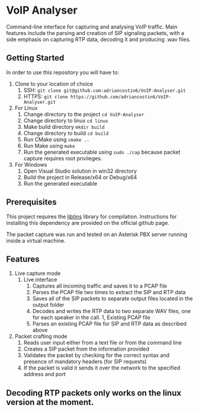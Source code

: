 # VoIP Analyser

Command-line interface for capturing and analysing VoIP traffic. Main features
include the parsing and creation of SIP signaling packets, with a side emphasis
on capturing RTP data, decoding it and producing .wav files.

## Getting Started

In order to use this repository you will have to:
1. Clone to your location of choice 
    1. SSH: `git clone git@github.com:adriancostin6/VoIP-Analyser.git`
    1. HTTPS: `git clone https://github.com/adriancostin6/VoIP-Analyser.git`
1. For Linux
    1. Change directory to the project `cd VoIP-Analyser`
    1. Change directory to linux `cd linux`
    1. Make build directory `mkdir build`
    1. Change directory to build `cd build`
    1. Run CMake using `cmake ..`
    1. Run Make using `make`
    1. Run the generated executable using `sudo ./cap` because packet capture requires root privileges.
1. For Windows
    1. Open Visual Studio solution in win32 directory
    1. Build the project in Release/x64 or Debug/x64
    1. Run the generated executable

## Prerequisites

This project requires the [libtins](https://github.com/mfontanini/libtins) library for compilation. 
Instructions for installing this dependency are provided on the official github page.

The packet capture was run and tested on an Asterisk PBX server running inside a virtual machine.

## Features 

1. Live capture mode
    1. Live interface
        1. Captures all incoming traffic and saves it to a PCAP file
        1. Parses the PCAP file two times to extract the SIP and RTP data
        1. Saves all of the SIP packets to separate output files located in the output folder
        1. Decodes and writes the RTP data to two separate WAV files, one for each speaker in the call.
    1, Existing PCAP file
        1. Parses an existing PCAP file for SIP and RTP data as described above
1. Packet crafting mode
    1. Reads user input either from a text file or from the command line
    1. Creates a SIP packet from the information provided
    1. Validates the packet by checking for the correct syntax and presence of mandatory headers (for SIP requests)
    1. If the packet is valid it sends it over the network to the specified address and port

## Decoding RTP packets only works on the linux version at the moment.
